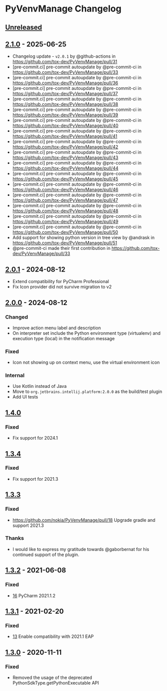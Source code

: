 # PyVenvManage Changelog

## [Unreleased]

## [2.1.0] - 2025-06-25

- Changelog update - `v2.0.1` by @github-actions in https://github.com/tox-dev/PyVenvManage/pull/31
- [pre-commit.ci] pre-commit autoupdate by @pre-commit-ci in https://github.com/tox-dev/PyVenvManage/pull/33
- [pre-commit.ci] pre-commit autoupdate by @pre-commit-ci in https://github.com/tox-dev/PyVenvManage/pull/36
- [pre-commit.ci] pre-commit autoupdate by @pre-commit-ci in https://github.com/tox-dev/PyVenvManage/pull/37
- [pre-commit.ci] pre-commit autoupdate by @pre-commit-ci in https://github.com/tox-dev/PyVenvManage/pull/38
- [pre-commit.ci] pre-commit autoupdate by @pre-commit-ci in https://github.com/tox-dev/PyVenvManage/pull/39
- [pre-commit.ci] pre-commit autoupdate by @pre-commit-ci in https://github.com/tox-dev/PyVenvManage/pull/40
- [pre-commit.ci] pre-commit autoupdate by @pre-commit-ci in https://github.com/tox-dev/PyVenvManage/pull/41
- [pre-commit.ci] pre-commit autoupdate by @pre-commit-ci in https://github.com/tox-dev/PyVenvManage/pull/42
- [pre-commit.ci] pre-commit autoupdate by @pre-commit-ci in https://github.com/tox-dev/PyVenvManage/pull/43
- [pre-commit.ci] pre-commit autoupdate by @pre-commit-ci in https://github.com/tox-dev/PyVenvManage/pull/44
- [pre-commit.ci] pre-commit autoupdate by @pre-commit-ci in https://github.com/tox-dev/PyVenvManage/pull/45
- [pre-commit.ci] pre-commit autoupdate by @pre-commit-ci in https://github.com/tox-dev/PyVenvManage/pull/46
- [pre-commit.ci] pre-commit autoupdate by @pre-commit-ci in https://github.com/tox-dev/PyVenvManage/pull/47
- [pre-commit.ci] pre-commit autoupdate by @pre-commit-ci in https://github.com/tox-dev/PyVenvManage/pull/48
- [pre-commit.ci] pre-commit autoupdate by @pre-commit-ci in https://github.com/tox-dev/PyVenvManage/pull/49
- [pre-commit.ci] pre-commit autoupdate by @pre-commit-ci in https://github.com/tox-dev/PyVenvManage/pull/50
- Add support for showing python version in tree view by @andrask in https://github.com/tox-dev/PyVenvManage/pull/51
- @pre-commit-ci made their first contribution in https://github.com/tox-dev/PyVenvManage/pull/33

## [2.0.1] - 2024-08-12

- Extend compatibility for PyCharm Professional
- Fix Icon provider did not survive migration to v2

## [2.0.0] - 2024-08-12

### Changed

- Improve action menu label and description
- On interpreter set include the Python environment type (virtualenv) and execution type (local) in the notification
  message

### Fixed

- Icon not showing up on context menu, use the virtual environment icon

### Internal

- Use Kotlin instead of Java
- Move to `org.jetbrains.intellij.platform:2.0.0` as the build/test plugin
- Add UI tests

## [1.4.0]

### Fixed

- Fix support for 2024.1

## [1.3.4]

### Fixed

- Fix support for 2021.3

## [1.3.3]

### Fixed

- https://github.com/nokia/PyVenvManage/pull/18 Upgrade gradle and support 2021.3

### Thanks

- I would like to express my gratitude towards @gaborbernat for his continued support of the plugin.

## [1.3.2] - 2021-06-08

### Fixed

- [16](https://github.com/nokia/PyVenvManage/issues/16) PyCharm 2021.1.2

## [1.3.1] - 2021-02-20

### Fixed

- [13](https://github.com/nokia/PyVenvManage/issues/13) Enable compatibility with 2021.1 EAP

## [1.3.0] - 2020-11-11

### Fixed

- Removed the usage of the deprecated PythonSdkType.getPythonExecutable API

[Unreleased]: https://github.com/pyvenvmanage/PyVenvManage/compare/v2.1.0...HEAD
[2.1.0]: https://github.com/pyvenvmanage/PyVenvManage/compare/v2.0.1...v2.1.0
[2.0.1]: https://github.com/pyvenvmanage/PyVenvManage/compare/v2.0.0...v2.0.1
[2.0.0]: https://github.com/pyvenvmanage/PyVenvManage/compare/v1.4.0...v2.0.0
[1.4.0]: https://github.com/pyvenvmanage/PyVenvManage/compare/v1.3.4...v1.4.0
[1.3.4]: https://github.com/pyvenvmanage/PyVenvManage/compare/v1.3.3...v1.3.4
[1.3.3]: https://github.com/pyvenvmanage/PyVenvManage/compare/v1.3.2...v1.3.3
[1.3.2]: https://github.com/pyvenvmanage/PyVenvManage/compare/v1.3.1...v1.3.2
[1.3.1]: https://github.com/pyvenvmanage/PyVenvManage/compare/v1.3.0...v1.3.1
[1.3.0]: https://github.com/pyvenvmanage/PyVenvManage/commits/v1.3.0
